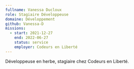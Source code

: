 ```yaml
---
fullname: Vanessa Ducloux
role: Stagiaire Développeuse
domaine: Développement
github: Vanessa-D
missions:
  - start: 2021-12-27
    end: 2022-06-27
    status: service
    employer: Codeurs en Liberté
---
```


Développeuse en herbe, stagiaire chez Codeurs en Liberté.
